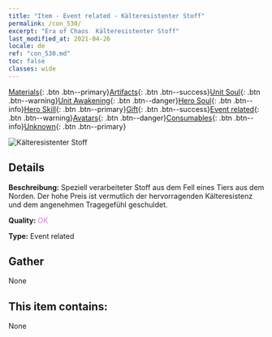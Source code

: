 ```yaml
---
title: "Item - Event related - Kälteresistenter Stoff"
permalink: /con_530/
excerpt: "Era of Chaos  Kälteresistenter Stoff"
last_modified_at: 2021-04-26
locale: de
ref: "con_530.md"
toc: false
classes: wide
---
```

 [Materials](/ItemsDE/){: .btn .btn--primary}[Artifacts](/ItemsDE/Artifacts/){: .btn .btn--success}[Unit Soul](/ItemsDE/UnitSoul/){: .btn .btn--warning}[Unit Awakening](/ItemsDE/UnitAwakening/){: .btn .btn--danger}[Hero Soul](/ItemsDE/HeroSoul/){: .btn .btn--info}[Hero Skill](/ItemsDE/HeroSkill/){: .btn .btn--primary}[Gift](/ItemsDE/Gift/){: .btn .btn--success}[Event related](/ItemsDE/Events/){: .btn .btn--warning}[Avatars](/ItemsDE/Avatars/){: .btn .btn--danger}[Consumables](/ItemsDE/Consumables/){: .btn .btn--info}[Unknown](/ItemsDE/Unknown/){: .btn .btn--primary}

 ![Kälteresistenter Stoff](/images/t/i_10016.png)

## Details
 **Beschreibung:** Speziell verarbeiteter Stoff aus dem Fell eines Tiers aus dem Norden. Der hohe Preis ist vermutlich der hervorragenden Kälteresistenz und dem angenehmen Tragegefühl geschuldet.

 **Quality:** <span style="color: #DA70D6">OK</span>

 **Type:** Event related

## Gather

  None

## This item contains:

  None

